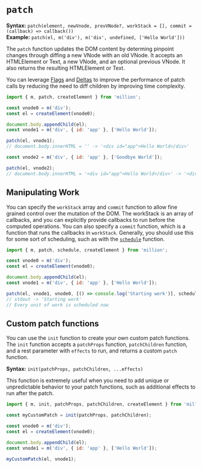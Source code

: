 # `patch`

**Syntax:** `patch(element, newVnode, prevVNode?, workStack = [], commit = (callback) => callback())`\
**Example:** `patch(el, m('div'), m('div', undefined, ['Hello World']))`

The `patch` function updates the DOM content by determing pinpoint changes through diffing a new VNode with an old VNode. It accepts an HTMLElement or Text, a new VNode, and an optional previous VNode. It also returns the resulting HTMLElement or Text.

You can leverage [Flags](/functions/m#flags) and [Deltas](/functions/m#deltas) to improve the performance of patch calls by reducing the need to diff children by improving time complexity.

```js
import { m, patch, createElement } from 'million';

const vnode0 = m('div');
const el = createElement(vnode0);

document.body.appendChild(el);
const vnode1 = m('div', { id: 'app' }, ['Hello World']);

patch(el, vnode1);
// document.body.innerHTML = '' -> '<div id="app">Hello World</div>'

const vnode2 = m('div', { id: 'app' }, ['Goodbye World']);

patch(el, vnode2);
// document.body.innerHTML = '<div id="app">Hello World</div>' -> '<div id="app">Goodbye World</div>'
```

## Manipulating Work

You can specify the `workStack` array and `commit` function to allow fine grained control over the mutation of the DOM. The workStack is an array of callbacks, and you can explicitly provide callbacks to run before the computed operations. You can also specify a `commit` function, which is a function that runs the callbacks in `workStack`. Generally, you should use this for some sort of scheduling, such as with the [`schedule`](/functions/schedule) function.

```js
import { m, patch, schedule, createElement } from 'million';

const vnode0 = m('div');
const el = createElement(vnode0);

document.body.appendChild(el);
const vnode1 = m('div', { id: 'app' }, ['Hello World']);

patch(el, vnode1, vnode0, [() => console.log('Starting work')], schedule);
// stdout -> 'Starting work'
// Every unit of work is scheduled now
```

## Custom patch functions

You can use the `init` function to create your own custom patch functions. The `init` function accepts a `patchProps` function, `patchChildren` function, and a rest parameter with `effects` to run, and returns a custom `patch` function.

**Syntax:** `init(patchProps, patchChildren, ...effects)`

This function is extremely useful when you need to add unique or unpredictable behavior to your patch functions, such as additional effects to run after the patch.

```js
import { m, init, patchProps, patchChildren, createElement } from 'million';

const myCustomPatch = init(patchProps, patchChildren);

const vnode0 = m('div');
const el = createElement(vnode0);

document.body.appendChild(el);
const vnode1 = m('div', { id: 'app' }, ['Hello World']);

myCustomPatch(el, vnode1);
```
